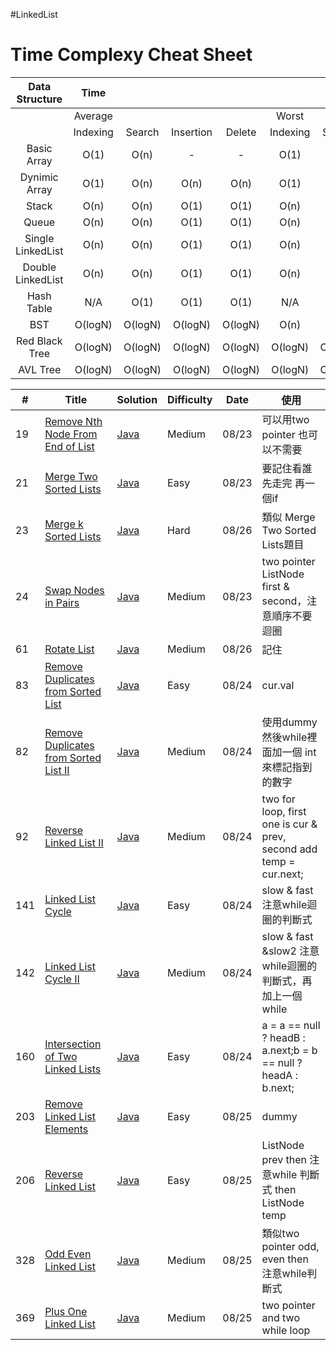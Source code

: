 #LinkedList

# Time Complexy Cheat Sheet

|Data Structure | Time  |        |           |        |       |        |           |        |           Space  |
|:-------------:|:-----:|:------:|:---------:|:------:|:-----:|:------:|:---------:|:------:|:----------------:|
|               |Average|        |           |        | Worst |        |           |        | Worst            |
|               |Indexing | Search | Insertion | Delete |Indexing | Search | Insertion | Delete |                  |
| Basic Array   | O(1)  | O(n)   |     -      | -  | O(1)  | O(n)   | -      | -          | O(n)             |
| Dynimic Array | O(1)  | O(n)   | O(n)      | O(n)   | O(1)  | O(n)   | O(n)      | O(n)   | O(n)             |
| Stack         | O(n)  | O(n)   | O(1)      | O(1)   | O(n)  | O(n)   | O(1)      | O(1)   | O(n)             |
| Queue         | O(n)  | O(n)   | O(1)      | O(1)   | O(n)  | O(n)   | O(1)      | O(1)   | O(n)             |
|Single LinkedList| O(n)  | O(n)   | O(1)      | O(1)   | O(n)  | O(n)   | O(1)      | O(1)   | O(n)             |
|Double LinkedList| O(n)  | O(n)   | O(1)      | O(1)   | O(n)  | O(n)   | O(1)      | O(1)   | O(n)             |
| Hash Table    | N/A  | O(1)   | O(1)      | O(1)   | N/A  | O(n)   | O(n)      | O(n)   | O(n)             |
| BST           | O(logN)  | O(logN)    | O(logN)  | O(logN) | O(n)  | O(n)   | O(n)      | O(n)   | O(n)    |
| Red Black Tree| O(logN)  | O(logN) | O(logN) | O(logN)  | O(logN)  | O(logN) | O(logN) | O(logN)   | O(n)      |
| AVL Tree      | O(logN)  | O(logN) | O(logN) | O(logN)  | O(logN)  | O(logN) | O(logN) | O(logN)   | O(n)      |


| # | Title | Solution | Difficulty | Date | 使用 |
|---| ----- | -------- | ---------- |------|------|
|19|[Remove Nth Node From End of List](https://leetcode.com/problems/remove-nth-node-from-end-of-list/) | [Java]()|Medium|08/23|可以用two pointer 也可以不需要|
|21|[Merge Two Sorted Lists](https://leetcode.com/problems/merge-two-sorted-lists/) | [Java]()|Easy|08/23|要記住看誰先走完 再一個if|
|23|[Merge k Sorted Lists](https://leetcode.com/problems/merge-k-sorted-lists/) | [Java]()|Hard|08/26|類似 Merge Two Sorted Lists題目|
|24|[Swap Nodes in Pairs](https://leetcode.com/problems/swap-nodes-in-pairs/) | [Java]()|Medium|08/23|two pointer ListNode first & second，注意順序不要迴圈|
|61|[Rotate List](https://leetcode.com/problems/rotate-list/) | [Java]()|Medium|08/26|記住|
|83|[Remove Duplicates from Sorted List](https://leetcode.com/problems/remove-duplicates-from-sorted-list/) | [Java]()|Easy|08/24|cur.val|
|82|[Remove Duplicates from Sorted List II](https://leetcode.com/problems/remove-duplicates-from-sorted-list-ii/) | [Java]()|Medium|08/24|使用dummy 然後while裡面加一個 int 來標記指到的數字|
|92|[Reverse Linked List II](https://leetcode.com/problems/reverse-linked-list-ii/) | [Java]()|Medium|08/24|two for loop, first one is cur & prev, second add temp = cur.next;|
|141|[Linked List Cycle](https://leetcode.com/problems/linked-list-cycle/) | [Java]()|Easy|08/24|slow & fast 注意while迴圈的判斷式|
|142|[Linked List Cycle II](https://leetcode.com/problems/linked-list-cycle-ii/) | [Java]()|Medium|08/24|slow & fast &slow2 注意while迴圈的判斷式，再加上一個while|
|160|[Intersection of Two Linked Lists](https://leetcode.com/problems/intersection-of-two-linked-lists/) | [Java]()|Easy|08/24|a = a == null ? headB : a.next;b = b == null ? headA : b.next;|
|203|[Remove Linked List Elements](https://leetcode.com/problems/remove-linked-list-elements/) | [Java]()|Easy|08/25|dummy|
|206|[Reverse Linked List](https://leetcode.com/problems/reverse-linked-list/) | [Java]()|Easy|08/25|ListNode prev then 注意while 判斷式 then ListNode temp|
|328|[Odd Even Linked List](https://leetcode.com/problems/odd-even-linked-list/) | [Java]()|Medium|08/25|類似two pointer odd, even then 注意while判斷式|
|369|[Plus One Linked List](https://leetcode.com/problems/plus-one-linked-list/) | [Java]()|Medium|08/25|two pointer and two while loop|
